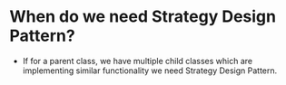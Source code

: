 # When do we need Strategy Design Pattern?

* If for a parent class, we have multiple child classes which are implementing similar functionality we need Strategy Design Pattern.
